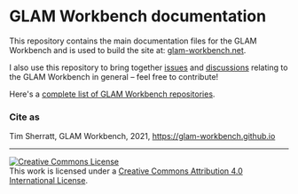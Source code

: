 # GLAM Workbench documentation

This repository contains the main documentation files for the GLAM Workbench and is used to build the site at: [glam-workbench.net](https://glam-workbench.net/).

I also use this repository to bring together [issues](https://github.com/GLAM-Workbench/glam-workbench.github.io/issues) and [discussions](https://github.com/GLAM-Workbench/glam-workbench.github.io/discussions) relating to the GLAM Workbench in general – feel free to contribute!

Here's a [complete list of GLAM Workbench repositories](https://github.com/GLAM-Workbench).

### Cite as

Tim Sherratt, GLAM Workbench, 2021, https://glam-workbench.github.io

---
<a rel="license" href="http://creativecommons.org/licenses/by/4.0/"><img alt="Creative Commons License" style="border-width:0" src="https://i.creativecommons.org/l/by/4.0/88x31.png" /></a><br />This work is licensed under a <a rel="license" href="http://creativecommons.org/licenses/by/4.0/">Creative Commons Attribution 4.0 International License</a>.
